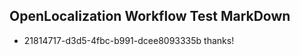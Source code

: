 ## OpenLocalization Workflow Test MarkDown
* 21814717-d3d5-4fbc-b991-dcee8093335b 
thanks!<!--HONumber=Mar16_HO3-->
